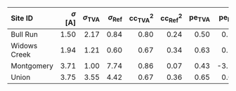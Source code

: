 | Site ID      |   $\sigma$ [A] |   $\sigma_\text{TVA}$ |   $\sigma_\text{Ref}$ |   cc$^2_\text{TVA}$ |   cc$^2_\text{Ref}$ |   pe$_\text{TVA}$ |   pe$_\text{Ref}$ |
|:-------------|---------------:|----------------------:|----------------------:|--------------------:|--------------------:|------------------:|------------------:|
| Bull Run     |           1.50 |                  2.17 |                  0.84 |                0.80 |                0.24 |              0.50 |              0.24 |
| Widows Creek |           1.94 |                  1.21 |                  0.60 |                0.67 |                0.34 |              0.63 |              0.27 |
| Montgomery   |           3.71 |                  1.00 |                  7.74 |                0.86 |                0.07 |              0.43 |             -3.27 |
| Union        |           3.75 |                  3.55 |                  4.42 |                0.67 |                0.36 |              0.65 |              0.03 |
